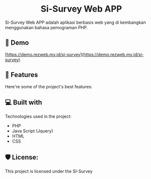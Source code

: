 <h1 align="center" id="title">Si-Survey Web APP</h1>

<p id="description">Si-Survey Web APP adalah aplikasi berbasis web yang di kembangkan menggunakan bahasa pemograman PHP.</p>

<h2>🚀 Demo</h2>

[https://demo.rezweb.my.id/si-survey](https://demo.rezweb.my.id/si-survey)
  
  
<h2>🧐 Features</h2>

Here're some of the project's best features:

  
  
<h2>💻 Built with</h2>

Technologies used in the project:

*   PHP
*   Java Script (Jquery)
*   HTML
*   CSS

<h2>🛡️ License:</h2>

This project is licensed under the SI-Survey

